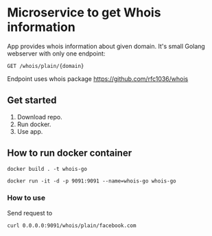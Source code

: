 # Microservice to get Whois information
App provides  whois information about given domain.
It's small Golang webserver with only one endpoint:

```GET /whois/plain/{domain}```

Endpoint uses whois package https://github.com/rfc1036/whois

## Get started
1. Download repo.
2. Run docker.
3. Use app.

## How to run docker container
```docker build . -t whois-go```

```docker run -it -d -p 9091:9091 --name=whois-go whois-go```

### How to use
Send request to

```curl 0.0.0.0:9091/whois/plain/facebook.com```